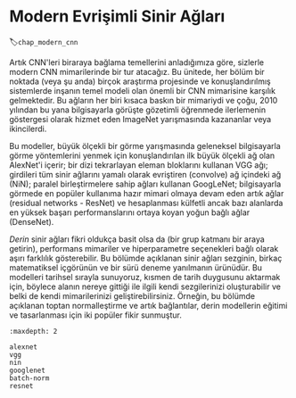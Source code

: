 # Modern Evrişimli Sinir Ağları
:label:`chap_modern_cnn`

Artık CNN'leri biraraya bağlama temellerini anladığımıza göre, sizlerle modern CNN mimarilerinde bir tur atacağız. Bu ünitede, her bölüm bir noktada (veya şu anda) birçok araştırma projesinde ve konuşlandırılmış sistemlerde inşanın temel modeli olan önemli bir CNN mimarisine karşılık gelmektedir. Bu ağların her biri kısaca baskın bir mimariydi ve çoğu, 2010 yılından bu yana bilgisayarla görüşte gözetimli öğrenmede ilerlemenin göstergesi olarak hizmet eden ImageNet yarışmasında kazananlar veya ikincilerdi.

Bu modeller, büyük ölçekli bir görme yarışmasında geleneksel bilgisayarla görme yöntemlerini yenmek için konuşlandırılan ilk büyük ölçekli ağ olan AlexNet'i içerir; bir dizi tekrarlayan eleman bloklarını kullanan VGG ağı; girdileri tüm sinir ağlarını yamalı olarak evriştiren (convolve) ağ içindeki ağ (NiN); paralel birleştirmelere sahip ağları kullanan GoogLeNet; bilgisayarla görmede en popüler kullanıma hazır mimari olmaya devam eden artık ağlar (residual networks - ResNet) ve hesaplanması külfetli ancak bazı alanlarda en yüksek başarı performanslarını ortaya koyan yoğun bağlı ağlar (DenseNet).

*Derin* sinir ağları fikri oldukça basit olsa da (bir grup katmanı bir araya getirin), performans mimariler ve hiperparametre seçenekleri bağlı olarak aşırı farklılık gösterebilir. Bu bölümde açıklanan sinir ağları sezginin, birkaç matematiksel içgörünün ve bir sürü deneme yanılmanın ürünüdür. Bu modelleri tarihsel sırayla sunuyoruz, kısmen de tarih duygusunu aktarmak için, böylece alanın nereye gittiği ile ilgili kendi sezgilerinizi oluşturabilir ve belki de kendi mimarilerinizi geliştirebilirsiniz. Örneğin, bu bölümde açıklanan toptan normalleştirme ve artık bağlantılar, derin modellerin eğitimi ve tasarlanması için iki popüler fikir sunmuştur.

```toc
:maxdepth: 2

alexnet
vgg
nin
googlenet
batch-norm
resnet
```
